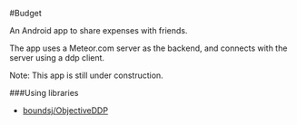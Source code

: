 #Budget

An Android app to share expenses with friends.

The app uses a Meteor.com server as the backend, and connects with the server using a ddp client.

Note: This app is still under construction. 

###Using libraries

- [boundsj/ObjectiveDDP](https://github.com/boundsj/ObjectiveDDP)